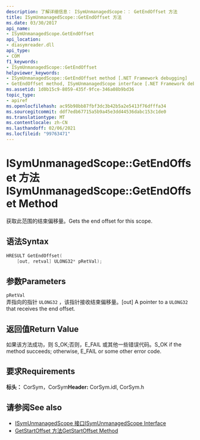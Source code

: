 ```yaml
---
description: 了解详细信息： ISymUnmanagedScope：： GetEndOffset 方法
title: ISymUnmanagedScope::GetEndOffset 方法
ms.date: 03/30/2017
api_name:
- ISymUnmanagedScope.GetEndOffset
api_location:
- diasymreader.dll
api_type:
- COM
f1_keywords:
- ISymUnmanagedScope::GetEndOffset
helpviewer_keywords:
- ISymUnmanagedScope::GetEndOffset method [.NET Framework debugging]
- GetEndOffset method, ISymUnmanagedScope interface [.NET Framework debugging]
ms.assetid: 1d0b15c9-8059-435f-9fce-346a08b9bd36
topic_type:
- apiref
ms.openlocfilehash: ac95b98bb87fbf3dc3b42b5a2e5413f76dfffa34
ms.sourcegitcommit: ddf7edb67715a5b9a45e3dd44536dabc153c1de0
ms.translationtype: MT
ms.contentlocale: zh-CN
ms.lasthandoff: 02/06/2021
ms.locfileid: "99763471"
---
```

# <a name="isymunmanagedscopegetendoffset-method"></a><span data-ttu-id="9d1ff-103">ISymUnmanagedScope::GetEndOffset 方法</span><span class="sxs-lookup"><span data-stu-id="9d1ff-103">ISymUnmanagedScope::GetEndOffset Method</span></span>

<span data-ttu-id="9d1ff-104">获取此范围的结束偏移量。</span><span class="sxs-lookup"><span data-stu-id="9d1ff-104">Gets the end offset for this scope.</span></span>  
  
## <a name="syntax"></a><span data-ttu-id="9d1ff-105">语法</span><span class="sxs-lookup"><span data-stu-id="9d1ff-105">Syntax</span></span>  
  
```cpp  
HRESULT GetEndOffset(  
    [out, retval] ULONG32* pRetVal);  
```  
  
## <a name="parameters"></a><span data-ttu-id="9d1ff-106">参数</span><span class="sxs-lookup"><span data-stu-id="9d1ff-106">Parameters</span></span>  

 `pRetVal`  
 <span data-ttu-id="9d1ff-107">弄指向的指针 `ULONG32` ，该指针接收结束偏移量。</span><span class="sxs-lookup"><span data-stu-id="9d1ff-107">[out] A pointer to a `ULONG32` that receives the end offset.</span></span>  
  
## <a name="return-value"></a><span data-ttu-id="9d1ff-108">返回值</span><span class="sxs-lookup"><span data-stu-id="9d1ff-108">Return Value</span></span>  

 <span data-ttu-id="9d1ff-109">如果该方法成功，则 S_OK;否则，E_FAIL 或其他一些错误代码。</span><span class="sxs-lookup"><span data-stu-id="9d1ff-109">S_OK if the method succeeds; otherwise, E_FAIL or some other error code.</span></span>  
  
## <a name="requirements"></a><span data-ttu-id="9d1ff-110">要求</span><span class="sxs-lookup"><span data-stu-id="9d1ff-110">Requirements</span></span>  

 <span data-ttu-id="9d1ff-111">**标头：** CorSym，CorSym</span><span class="sxs-lookup"><span data-stu-id="9d1ff-111">**Header:** CorSym.idl, CorSym.h</span></span>  
  
## <a name="see-also"></a><span data-ttu-id="9d1ff-112">请参阅</span><span class="sxs-lookup"><span data-stu-id="9d1ff-112">See also</span></span>

- [<span data-ttu-id="9d1ff-113">ISymUnmanagedScope 接口</span><span class="sxs-lookup"><span data-stu-id="9d1ff-113">ISymUnmanagedScope Interface</span></span>](isymunmanagedscope-interface.md)
- [<span data-ttu-id="9d1ff-114">GetStartOffset 方法</span><span class="sxs-lookup"><span data-stu-id="9d1ff-114">GetStartOffset Method</span></span>](isymunmanagedscope-getstartoffset-method.md)
